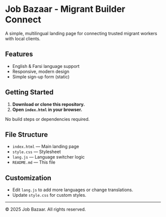 # Job Bazaar - Migrant Builder Connect

A simple, multilingual landing page for connecting trusted migrant workers with local clients.

## Features
- English & Farsi language support
- Responsive, modern design
- Simple sign-up form (static)

## Getting Started

1. **Download or clone this repository.**
2. **Open `index.html` in your browser.**

No build steps or dependencies required.

## File Structure
- `index.html` — Main landing page
- `style.css` — Stylesheet
- `lang.js` — Language switcher logic
- `README.md` — This file

## Customization
- Edit `lang.js` to add more languages or change translations.
- Update `style.css` for custom styles.

---
© 2025 Job Bazaar. All rights reserved. 